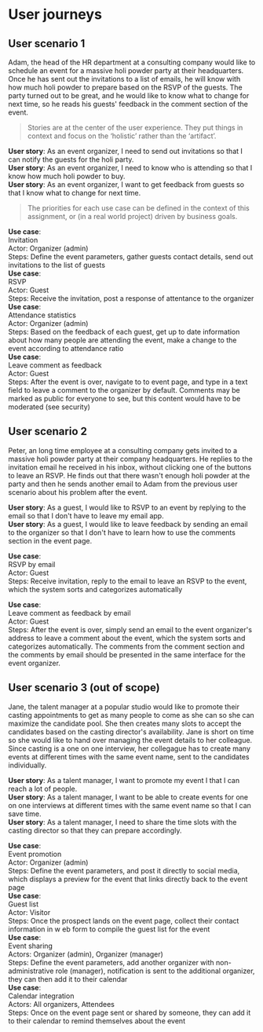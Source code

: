 # User journeys
## User scenario 1
Adam, the head of the HR department at a consulting company would like to schedule an event for a massive holi powder party at their headquarters. Once he has sent out the invitations to a list of emails, he will know with how much holi powder to prepare based on the RSVP of the guests. The party turned out to be great, and he would like to know what to change for next time, so he reads his guests' feedback in the comment section of the event.

> Stories are at the center of the user experience. They put things in context and focus on the ‘holistic’ rather than the ‘artifact’.  

**User story**: As an event organizer, I need to send out invitations so that I can notify the guests for the holi party.  
**User story**: As an event organizer, I need to know who is attending so that I know how much holi powder to buy.  
**User story**: As an event organizer, I want to get feedback from guests so that I know what to change for next time.  

> The priorities for each use case can be defined in the context of this assignment, or (in a real world project) driven by business goals.   

**Use case**:   
Invitation  
Actor: Organizer (admin)  
Steps: Define the event parameters, gather guests contact details, send out invitations to the list of guests  
**Use case**:     
RSVP  
Actor: Guest  
Steps: Receive the invitation, post a response of attentance to the organizer  
**Use case**:   
Attendance statistics  
Actor: Organizer (admin)  
Steps: Based on the feedback of each guest, get up to date information about how many people are attending the event, make a change to the event according to attendance ratio  
**Use case**:  
Leave comment as feedback   
Actor: Guest  
Steps: After the event is over, navigate to to event page, and type in a text field to leave a comment to the organizer by default. Comments may be marked as public for everyone to see, but this content would have to be moderated (see security)  

## User scenario 2
Peter, an long time employee at a consulting company gets invited to a massive holi powder party at their company headquarters. He replies to the invitation email he received in his inbox, without clicking one of the buttons to leave an RSVP. He finds out that there wasn't enough holi powder at the party and then he sends another email to Adam from the previous user scenario about his problem after the event.

**User story**: As a guest, I would like to RSVP to an event by replying to the email so that I don't have to leave my email app.  
**User story**: As a guest, I would like to leave feedback by sending an email to the organizer so that I don't have to learn how to use the comments section in the event page.  

**Use case**:  
RSVP by email  
Actor: Guest  
Steps: Receive invitation, reply to the email to leave an RSVP to the event, which the system sorts and categorizes automatically  

**Use case**:  
Leave comment as feedback by email  
Actor: Guest  
Steps: After the event is over, simply send an email to the event organizer's address to leave a comment about the event, which the system sorts and categorizes automatically. The comments from the comment section and the comments by email should be presented in the same interface for the event organizer.

## User scenario 3 (out of scope)
Jane, the talent manager at a popular studio would like to promote their casting appointments to get as many people to come as she can so she can maximize the candidate pool. She then creates many slots to accept the candidates based on the casting director's availability. Jane is short on time so she would like to hand over managing the event details to her colleague. Since casting is a one on one interview, her collegague has to create many events at different times with the same event name, sent to the candidates individually. 

**User story**: As a talent manager, I want to promote my event I that I can reach a lot of people.  
**User story**: As a talent manager, I want to be able to create events for one on one interviews at different times with the same event name so that I can save time.  
**User story**: As a talent manager, I need to share the time slots with the casting director so that they can prepare accordingly.  

**Use case**:   
Event promotion  
Actor: Organizer (admin)  
Steps: Define the event parameters, and post it directly to social media, which displays a preview for the event that links directly back to the event page  
**Use case**:   
Guest list  
Actor: Visitor  
Steps: Once the prospect lands on the event page, collect their contact information in w eb form to compile the guest list for the event  
**Use case**:  
Event sharing  
Actors: Organizer (admin), Organizer (manager)  
Steps: Define the event parameters, add another organizer with non-administrative role (manager), notification is sent to the additional organizer, they can then add it to their calendar  
**Use case**:  
Calendar integration  
Actors: All organizers, Attendees  
Steps: Once on the event page sent or shared by someone, they can add it to their calendar to remind themselves about the event  

